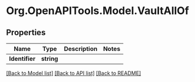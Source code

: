 # Org.OpenAPITools.Model.VaultAllOf

## Properties

| Name           | Type       | Description | Notes |
| -------------- | ---------- | ----------- | ----- |
| **Identifier** | **string** |             |

[[Back to Model list]](../README.md#documentation-for-models)
[[Back to API list]](../README.md#documentation-for-api-endpoints)
[[Back to README]](../README.md)
